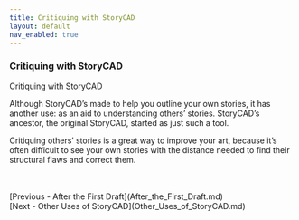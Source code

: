 ```yaml
---
title: Critiquing with StoryCAD
layout: default
nav_enabled: true
---
```

### Critiquing with StoryCAD ###
Critiquing with StoryCAD

Although StoryCAD’s made to help you outline your own stories, it has another use: as an aid to understanding others’ stories. StoryCAD’s ancestor, the original StoryCAD, started as just such a tool.

Critiquing others’ stories is a great way to improve your art, because it’s often difficult to see your own stories with the distance needed to find their structural flaws and correct them. 


 <br/>
 <br/>
[Previous - After the First Draft](After_the_First_Draft.md) <br/>
[Next - Other Uses of StoryCAD](Other_Uses_of_StoryCAD.md) <br/>
